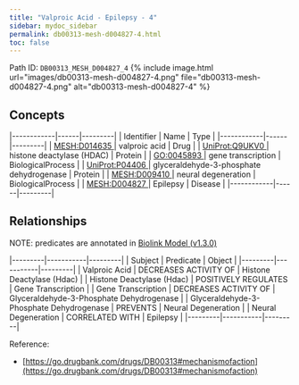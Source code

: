 ```yaml
---
title: "Valproic Acid - Epilepsy - 4"
sidebar: mydoc_sidebar
permalink: db00313-mesh-d004827-4.html
toc: false 
---
```



Path ID: `DB00313_MESH_D004827_4`
{% include image.html url="images/db00313-mesh-d004827-4.png" file="db00313-mesh-d004827-4.png" alt="db00313-mesh-d004827-4" %}

## Concepts

|------------|------|---------|
| Identifier | Name | Type    |
|------------|------|---------|
| <a href="https://identifiers.org/MESH:D014635">MESH:D014635 </a> | valproic acid | Drug |
| <a href="https://identifiers.org/UniProt:Q9UKV0">UniProt:Q9UKV0 </a> | histone deactylase (HDAC) | Protein |
| <a href="https://identifiers.org/GO:0045893">GO:0045893 </a> | gene transcription | BiologicalProcess |
| <a href="https://identifiers.org/UniProt:P04406">UniProt:P04406 </a> | glyceraldehyde-3-phosphate dehydrogenase | Protein |
| <a href="https://identifiers.org/MESH:D009410">MESH:D009410 </a> | neural degeneration | BiologicalProcess |
| <a href="https://identifiers.org/MESH:D004827">MESH:D004827 </a> | Epilepsy | Disease |
|------------|------|---------|

## Relationships


NOTE: predicates are annotated in <a href="https://github.com/biolink/biolink-model/releases/tag/v1.3.0">Biolink Model (v1.3.0)</a>

|---------|-----------|---------|
| Subject | Predicate | Object  |
|---------|-----------|---------|
| Valproic Acid | DECREASES ACTIVITY OF | Histone Deactylase (Hdac) |
| Histone Deactylase (Hdac) | POSITIVELY REGULATES | Gene Transcription |
| Gene Transcription | DECREASES ACTIVITY OF | Glyceraldehyde-3-Phosphate Dehydrogenase |
| Glyceraldehyde-3-Phosphate Dehydrogenase | PREVENTS | Neural Degeneration |
| Neural Degeneration | CORRELATED WITH | Epilepsy |
|---------|-----------|---------|

Reference: 
  - [https://go.drugbank.com/drugs/DB00313#mechanismofaction](https://go.drugbank.com/drugs/DB00313#mechanismofaction)
